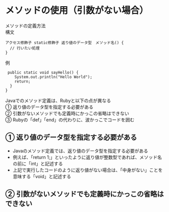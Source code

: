 # メソッドの使用（引数がない場合）  
メソッドの定義方法  
構文  
```
アクセス修飾子 static修飾子 返り値のデータ型　メソッド名() {
  // 行いたい処理
}
```
例  
```
 public static void sayHello() {
    System.out.println("Hello World");
    return;
  }
}
```
Javaでのメソッド定義は、Rubyと以下の点が異なる  
① 返り値のデータ型を指定する必要がある  
② 引数がないメソッドでも定義時にかっこの省略はできない  
③ Rubyの「def」「end」の代わりに、波かっこでコードを囲む  
## ① 返り値のデータ型を指定する必要がある
- Javaのメソッド定義では、返り値のデータ型を指定する必要がある  
- 例えば、「return 1;」といったように返り値が整数型であれば、メソッド名の前に「int」と記述する  
- 上記で実行したコードのように返り値がない場合は、「中身がない」ことを意味する「void」と記述する
## ② 引数がないメソッドでも定義時にかっこの省略はできない  





